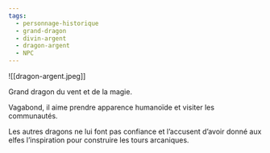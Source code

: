 ```yaml
---
tags:
  - personnage-historique
  - grand-dragon
  - divin-argent
  - dragon-argent
  - NPC
---
```


![[dragon-argent.jpeg]]

Grand dragon du vent et de la magie.

Vagabond, il aime prendre apparence humanoïde et visiter les communautés.

Les autres dragons ne lui font pas confiance et l’accusent d’avoir donné aux elfes l’inspiration pour construire les tours arcaniques.